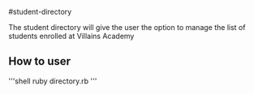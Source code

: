 #student-directory

The student directory will give the user the option to manage the list of
students enrolled at Villains Academy

## How to user
'''shell
ruby directory.rb
'''